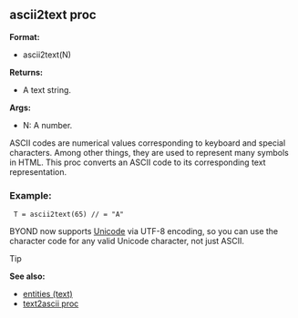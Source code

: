 ## ascii2text proc

<!-- -->
**Format:**
+   ascii2text(N)
<!-- -->
**Returns:**
+   A text string.
<!-- -->
**Args:**
+   N: A number.


ASCII codes are numerical values corresponding to keyboard and
special characters. Among other things, they are used to represent many
symbols in HTML. This proc converts an ASCII code to its corresponding
text representation.
### Example:

``` dm
 T = ascii2text(65) // = "A" 
```
 

BYOND
now supports [Unicode](/ref/notes/Unicode.md) via UTF-8 encoding, so you
can use the character code for any valid Unicode character, not just
ASCII.

> [!TIP] 
> **See also:**
> +   [entities (text)](/ref/DM/text/entities.md) 
> +   [text2ascii proc](/ref/proc/text2ascii.md) 